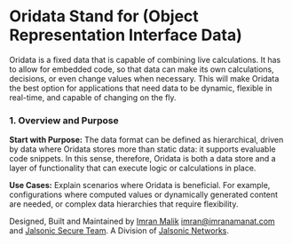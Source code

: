 # Oridata Stand for (Object Representation Interface Data)
Oridata is a fixed data that is capable of combining live calculations. It has to allow for embedded code, so that data can make its own calculations, decisions, or even change values when necessary. This will make Oridata the best option for applications that need data to be dynamic, flexible in real-time, and capable of changing on the fly.

### 1. Overview and Purpose

**Start with Purpose:** The data format can be defined as hierarchical, driven by data where Oridata stores more than static data: it supports evaluable code snippets. In this sense, therefore, Oridata is both a data store and a layer of functionality that can execute logic or calculations in place.

**Use Cases:** Explain scenarios where Oridata is beneficial. For example, configurations where computed values or dynamically generated content are needed, or complex data hierarchies that require flexibility.

Designed, Built and Maintained by [Imran Malik](https://Imranamanat.com) imran@imranamanat.com and [Jalsonic Secure Team](https://jalsonic.com). A Division of [Jalsonic Networks](https://jalsonic.com).
